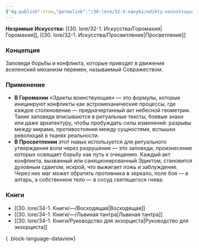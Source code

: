 ```yaml
---
{"dg-publish":true,"permalink":"/30-lore/32-3-navyki/edikty-voinstvuyushhie/","tags":["незримое/навык"]}
---
```


**Незримые Искусства:** [[30. lore/32-1. Искусства/Горомахия\|Горомахия]], [[30. lore/32-1. Искусства/Просветление\|Просветление]]
### Концепция
Заповеди борьбы и конфликта, которые приводят в движение вселенский механизм перемен, называемый Совражеством.
### Применение
- **В Горомахии** «Эдикты воинствующие» — это формулы, которые инициируют конфликты как астромеханические процессы, где каждое столкновение — предначертанный акт небесной геометрии. Такие заповеди вписываются в ритуальные тексты, боевые знаки или даже архитектуру, чтобы пробуждать силы изменений: разрывы между мирами, противостояния между сущностями, вспышки революций в тканях реальности.
- **В Просветлении** этот навык используется для ритуального утверждения воли через разрушение — это заповеди, произнесение которых освящает борьбу как путь к очищению. Каждый акт конфликта, вызванный или санкционированный Эдиктом, становится духовным сдвигом, искрой, что выжигает ложь и заблуждение. Через них маг может обратить противника в зеркало, поле боя — в алтарь, а собственное тело — в сосуд светящегося гнева.
### Книги
- [[30. lore/34-1. Книги/—/Восходящая\|Восходящая]]
- [[30. lore/34-1. Книги/—/Львиная тантра\|Львиная тантра]]
- [[30. lore/34-1. Книги/Руководство для экзорциста\|Руководство для экзорциста]]

{ .block-language-dataview}
